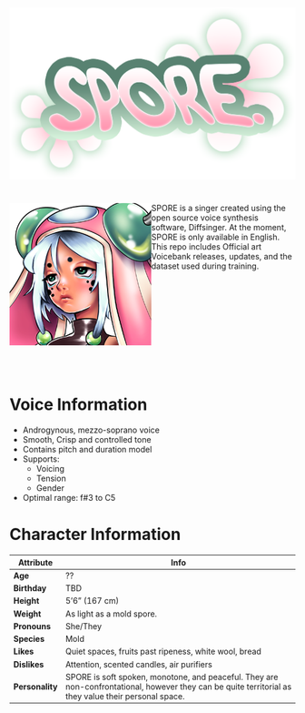 <p align="center">
<img src="Art/logo.png" width="550">
</p>

#

<img src="Art/icon.png" align="left" width="250"> SPORE is a singer created using the open source voice synthesis software, Diffsinger. At the moment, SPORE is only available in English. 
This repo includes Official art Voicebank releases, updates, and the dataset used during training. 

<br clear="all" />

<br><br>
# Voice Information

* Androgynous, mezzo-soprano voice
* Smooth, Crisp and controlled tone
* Contains pitch and duration model
* Supports:
  * Voicing
  * Tension
  * Gender
* Optimal range: f#3 to C5


# Character Information
| **Attribute** | **Info** |
|--------------|---------|
| **Age** | ?? |
| **Birthday** | TBD |
| **Height** | 5’6” (167 cm) |
| **Weight** | As light as a mold spore. |
| **Pronouns** | She/They |
| **Species** | Mold |
| **Likes** | Quiet spaces, fruits past ripeness, white wool, bread |
| **Dislikes** | Attention, scented candles, air purifiers |
| **Personality** | SPORE is soft spoken, monotone, and peaceful. They are non-confrontational, however they can be quite territorial as they value their personal space. |
